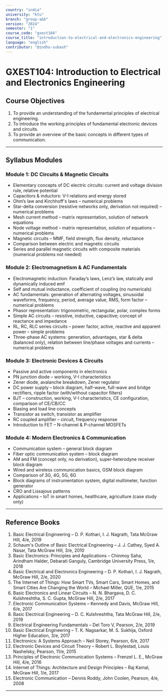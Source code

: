 ```yaml
---
country: "india"
university: "ktu"
branch: "group-a&b"
version: "2024"
semester: "1"
course_code: "gxest104"
course_title: "introduction-to-electrical-and-electronics-engineering"
language: "english"
contributor: "@indhu-subash"
---
```


# GXEST104: Introduction to Electrical and Electronics Engineering  

## Course Objectives

1. To provide an understanding of the fundamental principles of electrical engineering.  
2. To introduce the working principles of fundamental electronic devices and circuits.  
3. To provide an overview of the basic concepts in different types of communication.  

---

## Syllabus Modules

### Module 1: DC Circuits & Magnetic Circuits
- Elementary concepts of DC electric circuits: current and voltage division rule, relative potential  
- Capacitors & inductors: V-I relations and energy stored  
- Ohm’s law and Kirchhoff's laws – numerical problems  
- Star-delta conversion (resistive networks only, derivation not required) – numerical problems  
- Mesh current method – matrix representation, solution of network equations  
- Node voltage method – matrix representation, solution of equations – numerical problems  
- Magnetic circuits – MMF, field strength, flux density, reluctance  
- Comparison between electric and magnetic circuits  
- Series and parallel magnetic circuits with composite materials (numerical problems not needed)  

### Module 2: Electromagnetism & AC Fundamentals
- Electromagnetic induction: Faraday’s laws, Lenz’s law, statically and dynamically induced emf  
- Self and mutual inductance, coefficient of coupling (no numericals)  
- AC fundamentals: generation of alternating voltages, sinusoidal waveforms, frequency, period, average value, RMS, form factor – numerical problems  
- Phasor representation: trigonometric, rectangular, polar, complex forms  
- Simple AC circuits – resistive, inductive, capacitive; concept of reactance and impedance  
- RL, RC, RLC series circuits – power factor, active, reactive and apparent power – simple problems  
- Three-phase AC systems: generation, advantages, star & delta (balanced only), relation between line/phase voltages and currents – numerical problems  

### Module 3: Electronic Devices & Circuits
- Passive and active components in electronics  
- PN junction diode – working, V-I characteristics  
- Zener diode, avalanche breakdown, Zener regulator  
- DC power supply – block diagram, half-wave, full-wave and bridge rectifiers, ripple factor (with/without capacitor filters)  
- BJT – construction, working, V-I characteristics, CE configuration, comparison of CE/CB/CC  
- Biasing and load line concepts  
- Transistor as switch, transistor as amplifier  
- RC coupled amplifier – circuit, frequency response  
- Introduction to FET – N-channel & P-channel MOSFETs  

### Module 4: Modern Electronics & Communication
- Communication system – general block diagram  
- Fiber optic communication system – block diagram  
- AM and FM (concept only, no derivation), super-heterodyne receiver block diagram  
- Wired and wireless communication basics, GSM block diagram  
- Comparison of 3G, 4G, 5G, 6G  
- Block diagrams of instrumentation system, digital multimeter, function generator  
- CRO and Lissajous patterns  
- Applications – IoT in smart homes, healthcare, agriculture (case study only)  

---

## Reference Books

1. Basic Electrical Engineering – D. P. Kothari, I. J. Nagrath, Tata McGraw Hill, 4/e, 2019  
2. Schaum's Outline of Basic Electrical Engineering – J. J. Cathey, Syed A. Nasar, Tata McGraw Hill, 3/e, 2010  
3. Basic Electronics: Principles and Applications – Chinmoy Saha, Arindham Halder, Debarati Ganguly, Cambridge University Press, 1/e, 2018  
4. Basic Electrical and Electronics Engineering – D. P. Kothari, I. J. Nagrath, McGraw Hill, 2/e, 2020  
5. The Internet of Things: How Smart TVs, Smart Cars, Smart Homes, and Smart Cities Are Changing the World – Michael Miller, QUE, 1/e, 2015  
6. Basic Electronics and Linear Circuits – N. N. Bhargava, D. C. Kulshreshtha, S. C. Gupta, McGraw Hill, 2/e, 2017  
7. Electronic Communication Systems – Kennedy and Davis, McGraw Hill, 6/e, 2017  
8. Basic Electrical Engineering – D. C. Kulshreshtha, Tata McGraw Hill, 2/e, 2019  
9. Electrical Engineering Fundamentals – Del Toro V, Pearson, 2/e, 2019  
10. Basic Electrical Engineering – T. K. Nagsarkar, M. S. Sukhija, Oxford Higher Education, 3/e, 2017  
11. Electronics: A Systems Approach – Neil Storey, Pearson, 6/e, 2017  
12. Electronic Devices and Circuit Theory – Robert L. Boylestad, Louis Nashelsky, Pearson, 11/e, 2015  
13. Principles of Electronic Communication Systems – Frenzel L. E., McGraw Hill, 4/e, 2016  
14. Internet of Things: Architecture and Design Principles – Raj Kamal, McGraw Hill, 1/e, 2017  
15. Electronic Communication – Dennis Roddy, John Coolen, Pearson, 4/e, 2008  

---

